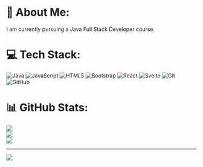  # 💫 About Me:
I am currently pursuing a Java Full Stack Developer course.


# 💻 Tech Stack:
![Java](https://img.shields.io/badge/java-%23ED8B00.svg?style=plastic&logo=openjdk&logoColor=white) ![JavaScript](https://img.shields.io/badge/javascript-%23323330.svg?style=plastic&logo=javascript&logoColor=%23F7DF1E) ![HTML5](https://img.shields.io/badge/html5-%23E34F26.svg?style=plastic&logo=html5&logoColor=white) ![Bootstrap](https://img.shields.io/badge/bootstrap-%238511FA.svg?style=plastic&logo=bootstrap&logoColor=white) ![React](https://img.shields.io/badge/react-%2320232a.svg?style=plastic&logo=react&logoColor=%2361DAFB) ![Svelte](https://img.shields.io/badge/svelte-%23f1413d.svg?style=plastic&logo=svelte&logoColor=white) ![Git](https://img.shields.io/badge/git-%23F05033.svg?style=plastic&logo=git&logoColor=white) ![GitHub](https://img.shields.io/badge/github-%23121011.svg?style=plastic&logo=github&logoColor=white)
# 📊 GitHub Stats:
![](https://github-readme-stats.vercel.app/api?username=pavitrans&theme=radical&hide_border=false&include_all_commits=true&count_private=true)<br/>
![](https://github-readme-streak-stats.herokuapp.com/?user=pavitrans&theme=radical&hide_border=false)<br/>
![](https://github-readme-stats.vercel.app/api/top-langs/?username=pavitrans&theme=radical&hide_border=false&include_all_commits=true&count_private=true&layout=compact)

---
[![](https://visitcount.itsvg.in/api?id=pavitrans&icon=0&color=0)](https://visitcount.itsvg.in)

<!-- Proudly created with GPRM ( https://gprm.itsvg.in ) -->
